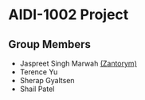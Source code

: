 # AIDI-1002 Project

## Group Members
- Jaspreet Singh Marwah [(Zantorym)](https://github.com/Zantorym)
- Terence Yu
- Sherap Gyaltsen
- Shail Patel
